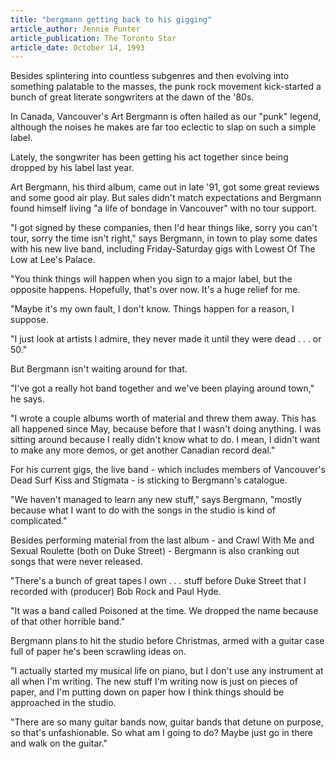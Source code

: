 ```yaml
---
title: "bergmann getting back to his gigging"
article_author: Jennie Punter
article_publication: The Toronto Star
article_date: October 14, 1993
---
```

Besides splintering into countless subgenres and then evolving into something palatable to the masses, the punk rock movement kick-started a bunch of great literate songwriters at the dawn of the '80s.

In Canada, Vancouver's Art Bergmann is often hailed as our "punk" legend, although the noises he makes are far too eclectic to slap on such a simple label.

Lately, the songwriter has been getting his act together since being dropped by his label last year.

Art Bergmann, his third album, came out in late '91, got some great reviews and some good air play. But sales didn't match expectations and Bergmann found himself living "a life of bondage in Vancouver" with no tour support.

"I got signed by these companies, then I'd hear things like, sorry you can't tour, sorry the time isn't right," says Bergmann, in town to play some dates with his new live band, including Friday-Saturday gigs with Lowest Of The Low at Lee's Palace.

"You think things will happen when you sign to a major label, but the opposite happens. Hopefully, that's over now. It's a huge relief for me.

"Maybe it's my own fault, I don't know. Things happen for a reason, I suppose.

"I just look at artists I admire, they never made it until they were dead . . . or 50."

But Bergmann isn't waiting around for that.

"I've got a really hot band together and we've been playing around town," he says.

"I wrote a couple albums worth of material and threw them away. This has all happened since May, because before that I wasn't doing anything. I was sitting around because I really didn't know what to do. I mean, I didn't want to make any more demos, or get another Canadian record deal."

For his current gigs, the live band - which includes members of Vancouver's Dead Surf Kiss and Stigmata - is sticking to Bergmann's catalogue.

"We haven't managed to learn any new stuff," says Bergmann, "mostly because what I want to do with the songs in the studio is kind of complicated."

Besides performing material from the last album - and Crawl With Me and Sexual Roulette (both on Duke Street) - Bergmann is also cranking out songs that were never released.

"There's a bunch of great tapes I own . . . stuff before Duke Street that I recorded with (producer) Bob Rock and Paul Hyde.

"It was a band called Poisoned at the time. We dropped the name because of that other horrible band."

Bergmann plans to hit the studio before Christmas, armed with a guitar case full of paper he's been scrawling ideas on.

"I actually started my musical life on piano, but I don't use any instrument at all when I'm writing. The new stuff I'm writing now is just on pieces of paper, and I'm putting down on paper how I think things should be approached in the studio.

"There are so many guitar bands now, guitar bands that detune on purpose, so that's unfashionable. So what am I going to do? Maybe just go in there and walk on the guitar."
